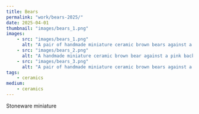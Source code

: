 ```yaml
---
title: Bears
permalink: "work/bears-2025/"
date: 2025-04-01
thumbnail: "images/bears_1.png"
images:
    - src: "images/bears_1.png"
      alt: "A pair of handmade miniature ceramic brown bears against a pink background. They're posed to face each other."
    - src: "images/bears_2.png"
      alt: "A handmade miniature ceramic brown bear against a pink background."
    - src: "images/bears_3.png"
      alt: "A pair of handmade miniature ceramic brown bears against a pink background."
tags: 
    - ceramics
medium: 
    - ceramics
---
```


Stoneware miniature